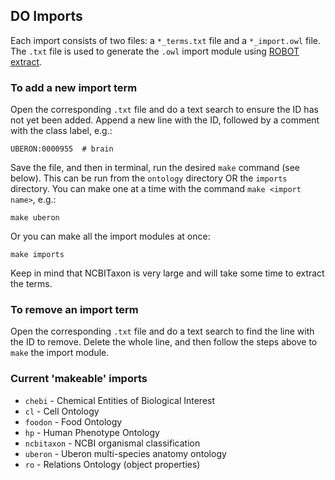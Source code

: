 ## DO Imports

Each import consists of two files: a `*_terms.txt` file and a `*_import.owl` file. The `.txt` file is used to generate the `.owl` import module using [ROBOT extract](http://robot.obolibrary.org/extract).

### To add a new import term

Open the corresponding `.txt` file and do a text search to ensure the ID has not yet been added. Append a new line with the ID, followed by a comment with the class label, e.g.:
```
UBERON:0000955	# brain
```

Save the file, and then in terminal, run the desired `make` command (see below). This can be run from the `ontology` directory OR the `imports` directory. You can make one at a time with the command `make <import name>`, e.g.:
```
make uberon
```

Or you can make all the import modules at once:
```
make imports
```

Keep in mind that NCBITaxon is very large and will take some time to extract the terms.

### To remove an import term

Open the corresponding `.txt` file and do a text search to find the line with the ID to remove. Delete the whole line, and then follow the steps above to `make` the import module.

### Current 'makeable' imports

* `chebi` - Chemical Entities of Biological Interest
* `cl` - Cell Ontology
* `foodon` - Food Ontology
* `hp` - Human Phenotype Ontology
* `ncbitaxon` - NCBI organismal classification
* `uberon` - Uberon multi-species anatomy ontology
* `ro` - Relations Ontology (object properties)
